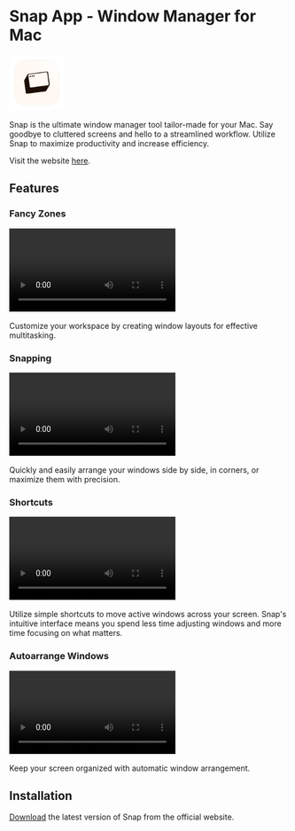 # Snap App - Window Manager for Mac

<img src="./src-tauri/icons/icon.png" style="max-width: 100px"/>

Snap is the ultimate window manager tool tailor-made for your Mac. Say goodbye to cluttered screens and hello to a streamlined workflow. Utilize Snap to maximize productivity and increase efficiency.

Visit the website [here](https://freethinkel.dev/apps/snap/).

## Features

### Fancy Zones

<video src="./videos/fancy-zones.mp4"></video>

Customize your workspace by creating window layouts for effective multitasking.

### Snapping

<video src="./videos/snapping.mp4"></video>

Quickly and easily arrange your windows side by side, in corners, or maximize them with precision.

### Shortcuts

<video src="./videos/shortcuts.mp4"></video>

Utilize simple shortcuts to move active windows across your screen. Snap's intuitive interface means you spend less time adjusting windows and more time focusing on what matters.

### Autoarrange Windows

<video src="./videos/arrange-windows.mp4"></video>

Keep your screen organized with automatic window arrangement.

## Installation

[Download](https://freethinkel.dev/apps/snap/) the latest version of Snap from the official website.
